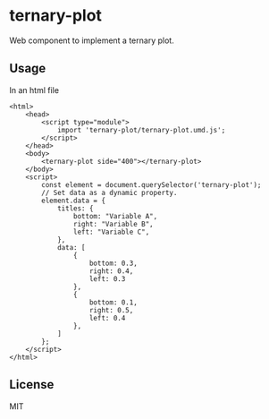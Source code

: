 # ternary-plot

Web component to implement a ternary plot.

## Usage

In an html file

```
<html>
	<head>
		<script type="module">
			import 'ternary-plot/ternary-plot.umd.js';
		</script>
	</head>
	<body>
		<ternary-plot side="400"></ternary-plot>
	</body>
	<script>
		const element = document.querySelector('ternary-plot');
		// Set data as a dynamic property.
		element.data = {
			titles: {
				bottom: "Variable A",
				right: "Variable B",
				left: "Variable C",
			},
			data: [
				{
					bottom: 0.3,
					right: 0.4,
					left: 0.3
				},
				{
					bottom: 0.1,
					right: 0.5,
					left: 0.4
				},
			]
		};
	</script>
</html>
```

## License

MIT
